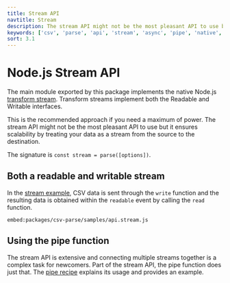 ```yaml
---
title: Stream API
navtitle: Stream
description: The stream API might not be the most pleasant API to use but is scalable. It is the one upon which all the other implementation are based.
keywords: ['csv', 'parse', 'api', 'stream', 'async', 'pipe', 'native', 'write', 'events']
sort: 3.1
---
```


# Node.js Stream API

The main module exported by this package implements the native Node.js [transform stream](http://nodejs.org/api/stream.html#stream_class_stream_transform). Transform streams implement both the Readable and Writable interfaces.

This is the recommended approach if you need a maximum of power. The stream API might not be the most pleasant API to use but it ensures scalability by treating your data as a stream from the source to the destination.

The signature is `const stream = parse([options])`.

## Both a readable and writable stream

In the [stream example](https://github.com/adaltas/node-csv/blob/master/packages/csv-parse/samples/api.stream.js), CSV data is sent through the `write` function and the resulting data is obtained within the `readable` event by calling the `read` function.

`embed:packages/csv-parse/samples/api.stream.js`

## Using the pipe function

The stream API is extensive and connecting multiple streams together is a complex task for newcomers. Part of the stream API, the pipe function does just that. The [pipe recipe](/parse/recipes/stream_pipe/) explains its usage and provides an example.
